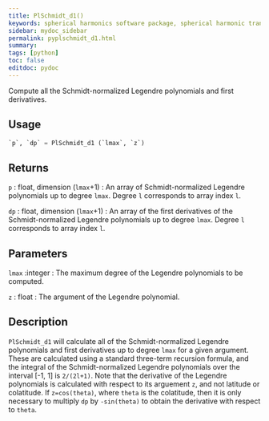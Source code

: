 ```yaml
---
title: PlSchmidt_d1()
keywords: spherical harmonics software package, spherical harmonic transform, legendre functions, multitaper spectral analysis, fortran, Python, gravity, magnetic field
sidebar: mydoc_sidebar
permalink: pyplschmidt_d1.html
summary:
tags: [python]
toc: false
editdoc: pydoc
---
```


Compute all the Schmidt-normalized Legendre polynomials and first derivatives.

## Usage

```python
`p`, `dp` = PlSchmidt_d1 (`lmax`, `z`)
```

## Returns

`p` : float, dimension (`lmax`+1)
:   An array of Schmidt-normalized Legendre polynomials up to degree `lmax`. Degree `l` corresponds to array index `l`.

`dp` : float, dimension (`lmax`+1)
:   An array of the first derivatives of the Schmidt-normalized Legendre polynomials up to degree `lmax`. Degree `l` corresponds to array index `l`.

## Parameters

`lmax` :integer
:   The maximum degree of the Legendre polynomials to be computed.

`z` : float
:   The argument of the Legendre polynomial.

## Description

`PlSchmidt_d1` will calculate all of the Schmidt-normalized Legendre polynomials and first derivatives up to degree `lmax` for a given argument. These are calculated using a standard three-term recursion formula, and the integral of the Schmidt-normalized Legendre polynomials over the interval [-1, 1] is `2/(2l+1)`. Note that the derivative of the Legendre polynomials is calculated with respect to its arguement `z`, and not latitude or colatitude. If `z=cos(theta)`, where `theta` is the colatitude, then it is only necessary to multiply `dp` by `-sin(theta)` to obtain the derivative with respect to `theta`.
